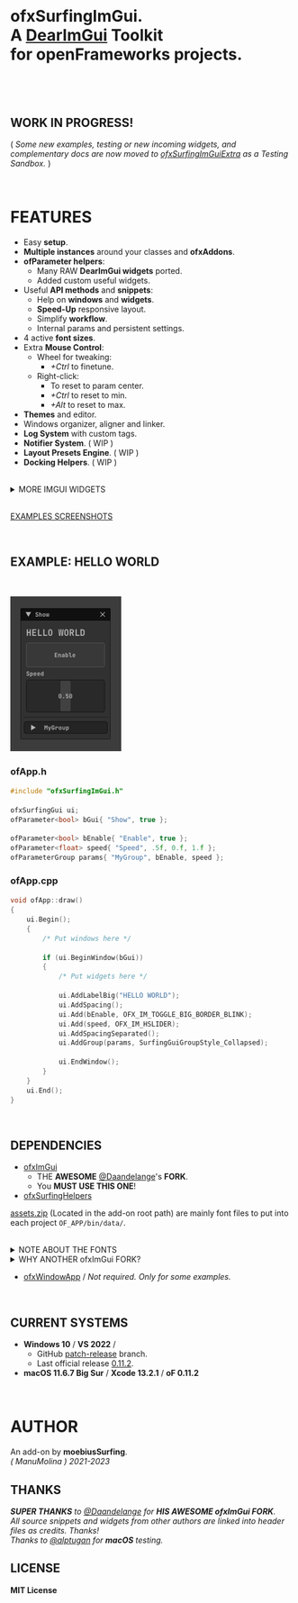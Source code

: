 <br>

<h1>

ofxSurfingImGui.  
A [DearImGui](https://github.com/ocornut/imgui) **Toolkit**  
for **openFrameworks** projects.  

</h1>

<br>
<br>

## WORK IN PROGRESS!

( _Some new examples, testing or new incoming widgets, and complementary docs are now moved to [ofxSurfingImGuiExtra](https://github.com/moebiussurfing/ofxSurfingImGuiExtra) as a Testing Sandbox._ )  

<br>

# FEATURES

- Easy **setup**.
- **Multiple instances** around your classes and **ofxAddons**.
- **ofParameter helpers**:
  - Many RAW **DearImGui widgets** ported.
  - Added custom useful widgets.
- Useful **API methods** and **snippets**: 
  - Help on **windows** and **widgets**.
  - **Speed-Up** responsive layout.
  - Simplify **workflow**.
  - Internal params and persistent settings.
- 4 active **font sizes**.
- Extra **Mouse Control**: 
  - Wheel for tweaking:
    -  _+Ctrl_ to finetune.
  - Right-click:
    - To reset to param center.
    - _+Ctrl_ to reset to min.
    - _+Alt_ to reset to max.
- **Themes** and editor.
- Windows organizer, aligner and linker.
- **Log System** with custom tags.
- **Notifier System**. ( WIP )
- **Layout Presets Engine**. ( WIP )
- **Docking Helpers**. ( WIP )

<br>

<details>
  <summary>MORE IMGUI WIDGETS</summary>
  <p>

- Dropdown / Combo index selector and names.
- Matrix buttons to an index selector.
- Bundled widgets like arrows linked to int params browsing. 
- Big Toggles and Buttons.
- Vertical and Horizontal Sliders.
- Range Sliders. 

- Styled Knobs.  

- Tree folders.  

- Inactive, hidden or locked styles.  

- Floating tooltip, labels and values.  

- DearWidgets.  

- Gradient Color Designer.  

- Progress bars and waiting spinners.  

- Files Browser.  

- Curve Editors.  

- Bubbles Notifier System.  

- Profile Plotters.  
  
  </p>
  </details>

<br>

[EXAMPLES SCREENSHOTS](/Examples/README.md)  

<br>
    
## EXAMPLE: HELLO WORLD

<br>

![](/Examples/00_HelloWorld/Capture.PNG)  

### ofApp.h

```.cpp
#include "ofxSurfingImGui.h"

ofxSurfingGui ui;
ofParameter<bool> bGui{ "Show", true };

ofParameter<bool> bEnable{ "Enable", true };
ofParameter<float> speed{ "Speed", .5f, 0.f, 1.f };
ofParameterGroup params{ "MyGroup", bEnable, speed };
```

### ofApp.cpp

```.cpp
void ofApp::draw() 
{
    ui.Begin();
    {
        /* Put windows here */

        if (ui.BeginWindow(bGui))
        {
            /* Put widgets here */

            ui.AddLabelBig("HELLO WORLD");
            ui.AddSpacing();
            ui.Add(bEnable, OFX_IM_TOGGLE_BIG_BORDER_BLINK);
            ui.Add(speed, OFX_IM_HSLIDER);
            ui.AddSpacingSeparated();
            ui.AddGroup(params, SurfingGuiGroupStyle_Collapsed);

            ui.EndWindow();
        }
    }
    ui.End();
}
```

<br>

## DEPENDENCIES

* [ofxImGui](https://github.com/Daandelange/ofxImGui/)  
  - THE **AWESOME** [@Daandelange](https://github.com/Daandelange)'s **FORK**.
  - You **MUST USE THIS ONE**! 
* [ofxSurfingHelpers](https://github.com/moebiussurfing/ofxSurfingHelpers)

[assets.zip](assets.zip) (Located in the add-on root path) are mainly font files to put into each project `OF_APP/bin/data/`.  

<br>

<details>
  <summary>NOTE ABOUT THE FONTS</summary>

The font file for the currently used theme is **JetBrainsMono-Bold.ttf**. If that font is not located, then it will search for a legacy font called **telegrama_render.otf**. If none of that fonts are located (then `/data` can also be empty), it will work too, but using the default bundled font from **ImGui**.  

</details>

<details>
  <summary>WHY ANOTHER ofxImGui FORK?</summary>
  <p>

- What's new on the [@Daandelange FORK](https://github.com/Daandelange/ofxImGui/) vs [legacy](https://github.com/jvcleave/ofxImGui) **ofxImGui** ? 
  
  - Multi context / instances: 
    
    - Several windows from different add-ons without colliding.  
  
  - Easy to update to future **NEW ImGui** versions.  
    Currently this fork is linked to the [develop branch](https://github.com/jvcleave/ofxImGui/tree/develop) on the original **ofxImGui** from **@jvcleave**.  
    And will be probably merged into the master branch.  
    
    </p>
    </details>

* [ofxWindowApp](https://github.com/moebiussurfing/ofxWindowApp) / _Not required. Only for some examples._

<br>

## CURRENT SYSTEMS

- **Windows 10** / **VS 2022** / 
    * GitHub [patch-release](https://github.com/openframeworks/openFrameworks/tree/patch-release) branch.
    * Last official release [0.11.2](https://openframeworks.cc/download/).
- **macOS 11.6.7 Big Sur** / **Xcode 13.2.1** / **oF 0.11.2**

<br>

# AUTHOR

An add-on by **moebiusSurfing**.  
*( ManuMolina ) 2021-2023*  

## THANKS

_**SUPER THANKS** to [@Daandelange](https://github.com/Daandelange) for **HIS AWESOME ofxImGui FORK**._  
_All source snippets and widgets from other authors are linked into header files as credits. Thanks!_  
_Thanks to [@alptugan](https://github.com/alptugan) for **macOS** testing._  

## LICENSE

**MIT License**
